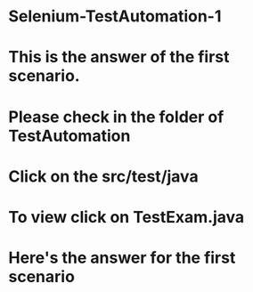 # Selenium-TestAutomation-1
# This is the answer of the first scenario.
# Please check in the folder of TestAutomation 
# Click on the src/test/java
# To view click on TestExam.java
# Here's the answer for the first scenario
